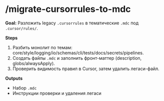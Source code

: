 # /migrate-cursorrules-to-mdc

**Goal:** Разложить legacy `.cursorrules` в тематические `.mdc` под `.cursor/rules/`.

**Steps**

1) Разбить монолит по темам: core/style/logging/io/schemas/cli/tests/docs/secrets/pipelines.
2) Создать файлы `.mdc` и заполнить фронт-маттер (description, globs/alwaysApply).
3) Проверить видимость правил в Cursor, затем удалить легаси-файл.


**Outputs**

- Набор `.mdc`
- Инструкции проверки и удаления легаси
